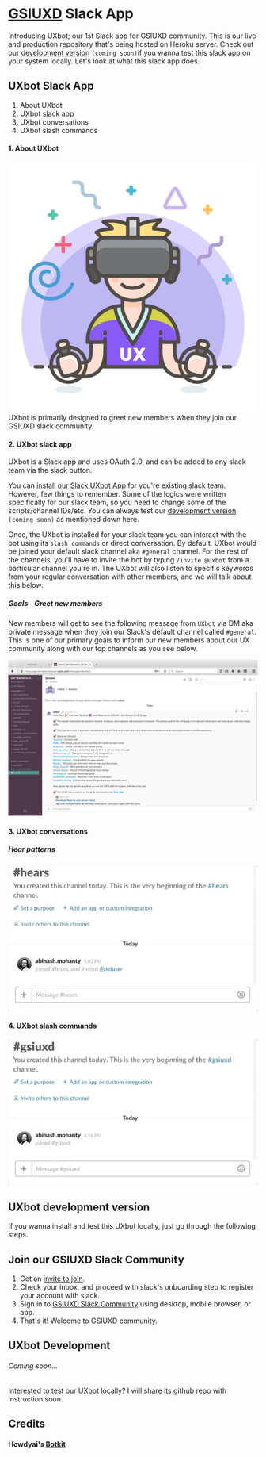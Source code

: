 # [GSIUXD](http://www.gsiuxd.co) Slack App  

Introducing UXbot; our 1st Slack app for GSIUXD community. This is our live and production repository that's being hosted on Heroku server. Check out our [development version](#development-version) `(coming soon)`if you wanna test this slack app on your system locally. Let's look at what this slack app does.   

## UXbot Slack App
1. About UXbot
2. UXbot slack app 
3. UXbot conversations
4. UXbot slash commands

#### 1. About UXbot
![Slack Direct Message](./media/uxbot.png)
UXbot is primarily designed to greet new members when they join our GSIUXD slack community.

#### 2. UXbot slack app

UXbot is a Slack app and uses OAuth 2.0, and can be added to any slack team via the slack button. 

You can [install our Slack UXbot App](https://slack-uxbot.herokuapp.com/) for you're existing slack team. However, few things to remember. Some of the logics were written specifically for our slack team, so you need to change some of the scripts/channel IDs/etc. You can always test our [development version](#development-version) `(coming soon)` as mentioned down here. 

Once, the UXbot is installed for your slack team you can interact with the bot using its `slash commands` or direct conversation. By default, UXbot would be joined your default slack channel aka `#general` channel. For the rest of the channels, you'll have to invite the bot by typing `/invite @uxbot` from a particular channel you're in. The UXbot will also listen to specific keywords from your regular conversation with other members, and we will talk about this below. 

##### Goals - Greet new members

New members will get to see the following message from `UXbot` via DM aka private message when they join our Slack's default channel called `#general`. This is one of our primary goals to inform our new members about our UX community along with our top channels as you see below.  

![Greet new members](./media/uxbot_greetings.png)





#### 3. UXbot conversations

##### Hear patterns
![Slack Direct Message](./media/hears_ux_books.gif)

#### 4. UXbot slash commands


![Slack Direct Message](./media/slash_command.gif)



## UXbot development version <a id="development-version"></a>


If you wanna install and test this UXbot locally, just go through the following steps. 



## Join our GSIUXD Slack Community
1. Get an [invite to join](https://gsiuxd.herokuapp.com/).
2. Check your inbox, and proceed with slack's onboarding step to register your account with slack. 
1. Sign in to [GSIUXD Slack Community](https://getstartedinuxdesign.slack.com/) using desktop, mobile browser, or app.
3. That's it! Welcome to GSIUXD community. 


## UXbot Development

###### Coming soon...

Interested to test our UXbot locally? I will share its github repo with instruction soon. 

## Credits
#### Howdyai's [Botkit](https://github.com/howdyai/botkit)




